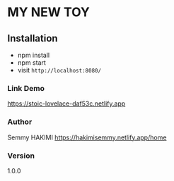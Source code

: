 # MY NEW TOY

## Installation


* npm install
* npm start
* visit `http://localhost:8080/`



### Link Demo 
https://stoic-lovelace-daf53c.netlify.app


### Author

Semmy HAKIMI
https://hakimisemmy.netlify.app/home

### Version
1.0.0
